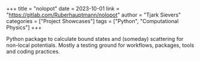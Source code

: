 +++
title = "nolopot"
date = 2023-10-01
link = "https://gitlab.com/Ruberhauptmann/nolopot"
author = "Tjark Sievers"
categories = ["Project Showcases"]
tags = ["Python", "Computational Physics"]
+++

Python package to calculate bound states and (someday) scattering for non-local potentials.
Mostly a testing ground for workflows, packages, tools and coding practices.
